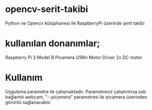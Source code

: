 # opencv-serit-takibi
Python ve Opencv kütüphanesi ile RaspberryPi üzerinde şerit takibi
# kullanılan donanımlar;
Raspberry Pi 3 Model B
Picamera
l298n Motor Driver
2x DC motor

# Kullanım
Uygulama parametre ile çalışmaktadır. Parametresiz çalıştırılırsa usb bağlantılı webcam, "--picamera" parametresi ile picamera üzerinden görüntü sağlanacaktır.
